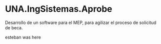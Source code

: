 # UNA.IngSistemas.Aprobe
Desarrollo de un software para el MEP, para agilizar el proceso de solicitud de beca.

esteban was here

